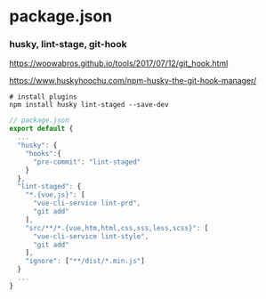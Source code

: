 # package.json


### husky, lint-stage, git-hook
https://woowabros.github.io/tools/2017/07/12/git_hook.html

https://www.huskyhoochu.com/npm-husky-the-git-hook-manager/

```
# install plugins
npm install husky lint-staged --save-dev
```

```js
// package.json
export default {
  ...
  "husky": {
    "hooks":{
      "pre-commit": "lint-staged"
    }
  },
  "lint-staged": {
    "*.{vue,js}": [
      "vue-cli-service lint-prd",
      "git add"
    ],
    "src/**/*.{vue,htm,html,css,sss,less,scss}": [
      "vue-cli-service lint-style",
      "git add"
    ],
    "ignore": ["**/dist/*.min.js"]
  }
  ...
}

```

